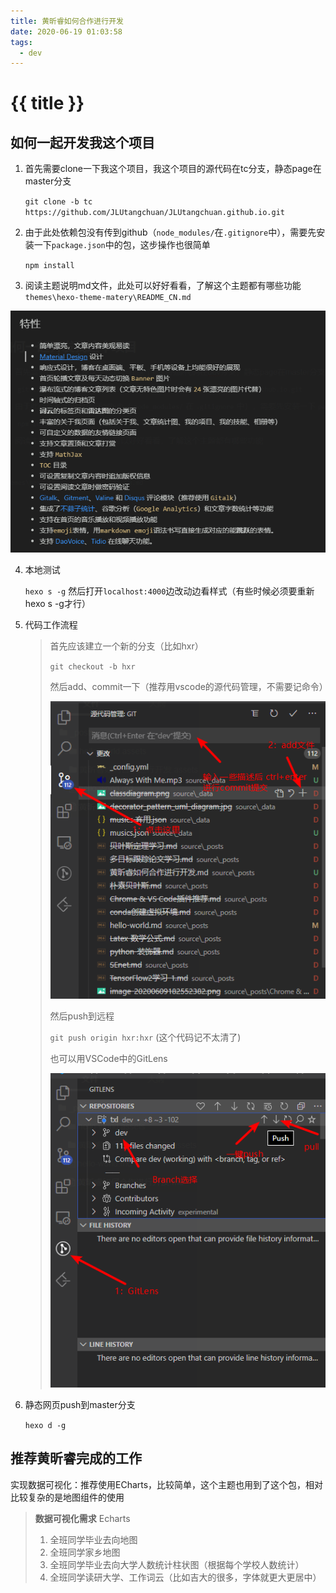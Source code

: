 ```yaml
---
title: 黄昕睿如何合作进行开发
date: 2020-06-19 01:03:58
tags:
  - dev
---
```


# {{ title }}



## 如何一起开发我这个项目

1. 首先需要clone一下我这个项目，我这个项目的源代码在tc分支，静态page在master分支

   `
   git clone -b tc https://github.com/JLUtangchuan/JLUtangchuan.github.io.git
   `

2. 由于此处依赖包没有传到github（`node_modules/`在`.gitignore`中），需要先安装一下`package.json`中的包，这步操作也很简单

   `npm install`

3. 阅读主题说明md文件，此处可以好好看看，了解这个主题都有哪些功能
  `
  themes\hexo-theme-matery\README_CN.md
  `

  ![README_CN.md内容](https://raw.githubusercontent.com/JLUtangchuan/picBed/dev/image-20200619012306506.png)

4. 本地测试

   `hexo s -g` 然后打开`localhost:4000`边改动边看样式（有些时候必须要重新hexo s -g才行）

5. 代码工作流程

   > 首先应该建立一个新的分支（比如hxr）
   >
   > `git checkout -b hxr`
   >
   > 然后add、commit一下（推荐用vscode的源代码管理，不需要记命令）
   >
   > ![vscode](https://raw.githubusercontent.com/JLUtangchuan/picBed/dev/image-20200619012911461.png)
   >
   > 然后push到远程
   >
   > `git push origin hxr:hxr` (这个代码记不太清了)
   >
   > 也可以用VSCode中的GitLens
   >
   > ![GitLens](https://raw.githubusercontent.com/JLUtangchuan/picBed/dev/image-20200619013103080.png)

6. 静态网页push到master分支

   `hexo d -g`

## 推荐黄昕睿完成的工作

实现数据可视化：推荐使用ECharts，比较简单，这个主题也用到了这个包，相对比较复杂的是地图组件的使用

>**数据可视化需求** Echarts
>
>1. 全班同学毕业去向地图
>2. 全班同学家乡地图
>3. 全班同学毕业去向大学人数统计柱状图（根据每个学校人数统计）
>4. 全班同学读研大学、工作词云（比如吉大的很多，字体就更大更居中）